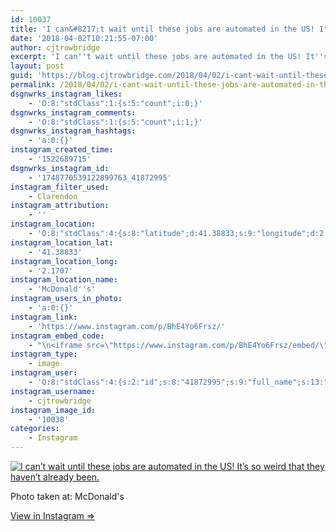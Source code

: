 ```yaml
---
id: 10037
title: 'I can&#8217;t wait until these jobs are automated in the US! It&#8217;s so weird that they haven&#8217;t already been.'
date: '2018-04-02T10:21:55-07:00'
author: cjtrowbridge
excerpt: 'I can''t wait until these jobs are automated in the US! It''s so weird that they haven''t already been.'
layout: post
guid: 'https://blog.cjtrowbridge.com/2018/04/02/i-cant-wait-until-these-jobs-are-automated-in-the-us-its-so-weird-that-they-havent-already-been/'
permalink: /2018/04/02/i-cant-wait-until-these-jobs-are-automated-in-the-us-its-so-weird-that-they-havent-already-been/
dsgnwrks_instagram_likes:
    - 'O:8:"stdClass":1:{s:5:"count";i:0;}'
dsgnwrks_instagram_comments:
    - 'O:8:"stdClass":1:{s:5:"count";i:1;}'
dsgnwrks_instagram_hashtags:
    - 'a:0:{}'
instagram_created_time:
    - '1522689715'
dsgnwrks_instagram_id:
    - '1748770539122899763_41872995'
instagram_filter_used:
    - Clarendon
instagram_attribution:
    - ''
instagram_location:
    - 'O:8:"stdClass":4:{s:8:"latitude";d:41.38833;s:9:"longitude";d:2.1707;s:4:"name";s:10:"McDonald''s";s:2:"id";i:2019028454804586;}'
instagram_location_lat:
    - '41.38833'
instagram_location_long:
    - '2.1707'
instagram_location_name:
    - 'McDonald''s'
instagram_users_in_photo:
    - 'a:0:{}'
instagram_link:
    - 'https://www.instagram.com/p/BhE4Yo6Frsz/'
instagram_embed_code:
    - "\n<iframe src=\"https://www.instagram.com/p/BhE4Yo6Frsz/embed/\" width=\"612\" height=\"710\" frameborder=\"0\" scrolling=\"no\" allowtransparency=\"true\" class=\"insta-image-embed\"></iframe>\n"
instagram_type:
    - image
instagram_user:
    - 'O:8:"stdClass":4:{s:2:"id";s:8:"41872995";s:9:"full_name";s:13:"CJ Trowbridge";s:15:"profile_picture";s:141:"https://scontent.cdninstagram.com/vp/e1b672f62211dfa88909f4a5259cb5d7/5B699F1C/t51.2885-19/s150x150/13724650_1188772791164794_142557231_a.jpg";s:8:"username";s:12:"cjtrowbridge";}'
instagram_username:
    - cjtrowbridge
instagram_image_id:
    - '10038'
categories:
    - Instagram
---
```


[![I can’t wait until these jobs are automated in the US! It’s so weird that they haven’t already been.](https://blog.cjtrowbridge.com/wp-content/uploads/2018/04/1522689715-1-1.jpg)](https://www.instagram.com/p/BhE4Yo6Frsz/)

Photo taken at: McDonald's

[View in Instagram ⇒](https://www.instagram.com/p/BhE4Yo6Frsz/)